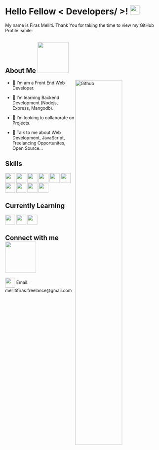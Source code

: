 <h1> Hello Fellow < Developers/ >! <img src = "https://raw.githubusercontent.com/MartinHeinz/MartinHeinz/master/wave.gif" width = 30px> </h1>
<p align='center'>
</p>


<div size='20px'>My name is Firas Melliti. Thank You for taking the time to view my GitHub Profile :smile: 
</div>

<h2> About Me <img src = "https://media0.giphy.com/media/KDDpcKigbfFpnejZs6/giphy.gif?cid=ecf05e47oy6f4zjs8g1qoiystc56cu7r9tb8a1fe76e05oty&rid=giphy.gif" width = 100px></h2>

<img width="55%" align="right" alt="Github" src="https://raw.githubusercontent.com/onimur/.github/master/.resources/git-header.svg" />


- 🔭 I’m am a Front End Web Developer.

- 🌱 I’m learning Backend Development (Nodejs, Express, Mangodb).

- 👯 I’m looking to collaborate on Projects.

- 💬 Talk to me about Web Development, JavaScript, Freelancing Opportunites, Open Source...
  
<h2> Skills</h2>

<img width = '32px' align= 'center' src="https://raw.githubusercontent.com/rahulbanerjee26/githubAboutMeGenerator/main/icons/html.svg"/>  <img width = '32px' align= 'center' src="https://raw.githubusercontent.com/rahulbanerjee26/githubAboutMeGenerator/main/icons/css.svg"/>  <img width = '32px' align= 'center' src="https://raw.githubusercontent.com/rahulbanerjee26/githubAboutMeGenerator/main/icons/javascript.svg"/>  <img width = '32px' align= 'center' src="https://raw.githubusercontent.com/rahulbanerjee26/githubAboutMeGenerator/main/icons/tailwind.svg"/>  <img width = '32px' align= 'center' src="https://raw.githubusercontent.com/rahulbanerjee26/githubAboutMeGenerator/main/icons/reactjs.svg"/>  <img width = '32px' align= 'center' src="https://raw.githubusercontent.com/rahulbanerjee26/githubAboutMeGenerator/main/icons/redux.svg"/>  <img width = '32px' align= 'center' src="https://raw.githubusercontent.com/rahulbanerjee26/githubAboutMeGenerator/main/icons/git.svg"/>  <img width = '32px' align= 'center' src="https://raw.githubusercontent.com/rahulbanerjee26/githubAboutMeGenerator/main/icons/github.svg"/>  <img width = '32px' align= 'center' src="https://raw.githubusercontent.com/rahulbanerjee26/githubAboutMeGenerator/main/icons/linux.svg"/>  <img width = '32px' align= 'center' src="https://raw.githubusercontent.com/rahulbanerjee26/githubAboutMeGenerator/main/icons/photoshop.svg"/>
  
<h2>Currently Learning</h2>

<img width = '32px' align= 'center' src="https://raw.githubusercontent.com/rahulbanerjee26/githubAboutMeGenerator/main/icons/nodejs.svg"/>  <img width = '32px' align= 'center' src="https://raw.githubusercontent.com/rahulbanerjee26/githubAboutMeGenerator/main/icons/express.svg"/>  <img width = '32px' align= 'center' src="https://raw.githubusercontent.com/rahulbanerjee26/githubAboutMeGenerator/main/icons/python.svg"/>
  
<h2> Connect with me <img src='https://raw.githubusercontent.com/ShahriarShafin/ShahriarShafin/main/Assets/handshake.gif' width="100px"> </h2>
<!-- <a href = ''> <img width = '32px' align= 'center' src="https://raw.githubusercontent.com/rahulbanerjee26/githubAboutMeGenerator/main/icons/linked-in-alt.svg"/></a>  -->
<a href = 'https://www.twitter.com/firasmlt'> <img width = '32px' align= 'center' src="https://raw.githubusercontent.com/rahulbanerjee26/githubAboutMeGenerator/main/icons/twitter.svg"/></a> 
<!-- <a href = ''> <img width = '32px' align= 'center' src="https://raw.githubusercontent.com/rahulbanerjee26/githubAboutMeGenerator/main/icons/portfolio.png"/></a>  -->
Email: mellitifiras.freelance@gmail.com
